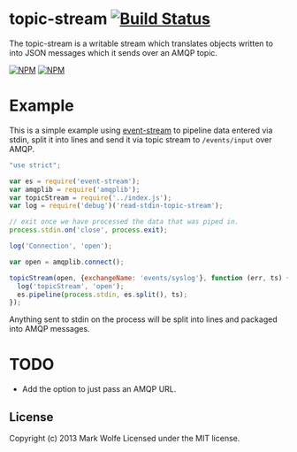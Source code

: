 # topic-stream [![Build Status](https://drone.io/github.com/wolfeidau/topic-stream/status.png)](https://drone.io/github.com/wolfeidau/topic-stream/latest)

The topic-stream is a writable stream which translates objects written to into JSON messages which it sends over an AMQP topic.

[![NPM](https://nodei.co/npm/topic-stream.png)](https://nodei.co/npm/topic-stream/)
[![NPM](https://nodei.co/npm-dl/topic-stream.png)](https://nodei.co/npm/topic-stream/)

# Example

This is a simple example using [event-stream](https://github.com/dominictarr/event-stream) to pipeline data entered via stdin, split it into lines and send it via topic stream to `/events/input` over AMQP.

```javascript
"use strict";

var es = require('event-stream');
var amqplib = require('amqplib');
var topicStream = require('../index.js');
var log = require('debug')('read-stdin-topic-stream');

// exit once we have processed the data that was piped in.
process.stdin.on('close', process.exit);

log('Connection', 'open');

var open = amqplib.connect();

topicStream(open, {exchangeName: 'events/syslog'}, function (err, ts) {
  log('topicStream', 'open');
  es.pipeline(process.stdin, es.split(), ts);
});
```

Anything sent to stdin on the process will be split into lines and packaged into AMQP messages.

# TODO

* Add the option to just pass an AMQP URL.

## License
Copyright (c) 2013 Mark Wolfe
Licensed under the MIT license.